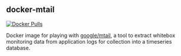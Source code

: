 docker-mtail
------------

[![Docker Pulls](https://img.shields.io/docker/pulls/dylanmei/mtail)](https://hub.docker.com/repository/docker/dylanmei/mtail)

Docker image for playing with [google/mtail](http://github.com/google/mtail), a tool to extract whitebox monitoring data from application logs for collection into a timeseries database.

